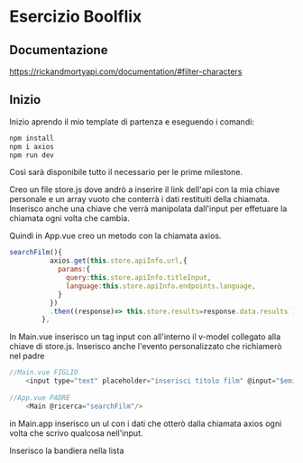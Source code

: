 # Esercizio Boolflix 

## Documentazione
https://rickandmortyapi.com/documentation/#filter-characters

## Inizio

Inizio aprendo il mio template di partenza e eseguendo i comandi:
```bash
npm install
npm i axios
npm run dev
```
Così sarà disponibile tutto il necessario per le prime milestone.

Creo un file store.js dove andrò a inserire il link dell'api con la mia chiave personale e un array vuoto che conterrà i dati restituiti della chiamata. Inserisco anche una chiave che verrà manipolata dall'input per effetuare la chiamata ogni volta che cambia.

Quindi in App.vue creo un metodo con la chiamata axios.
```javascript
searchFilm(){
          axios.get(this.store.apiInfo.url,{
            params:{
              query:this.store.apiInfo.titleInput,
              language:this.store.apiInfo.endpoints.language,
            }
          })
          .then((response)=> this.store.results=response.data.results )
        },
```
In Main.vue inserisco un tag input con all'interno il v-model collegato alla chiave di store.js. Inserisco anche l'evento personalizzato che richiamerò nel padre
```javascript
//Main.vue FIGLIO 
    <input type="text" placeholder="inserisci titolo film" @input="$emit('ricerca')" v-model="store.apiInfo.titleInput">
    
//App.vue PADRE
    <Main @ricerca="searchFilm"/>
```
in Main.app inserisco un ul con i dati che otterò dalla chiamata axios ogni volta che scrivo qualcosa nell'input.

Inserisco la bandiera nella lista 




